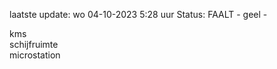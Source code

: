 laatste update: 
wo 04-10-2023  5:28   uur 
Status: FAALT - geel - 
<div class="service R">kms</div><div class="service R">schijfruimte</div><div class="service R">microstation</div>